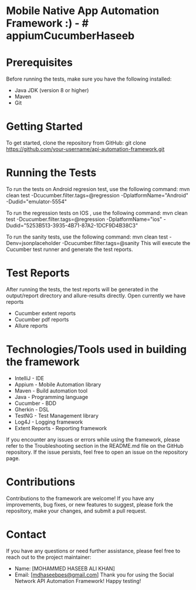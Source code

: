 

# Mobile Native App Automation Framework :) - # appiumCucumberHaseeb


# Prerequisites

Before running the tests, make sure you have the following installed:

* Java JDK (version 8 or higher)
* Maven
* Git

# Getting Started

To get started, clone the repository from GitHub:
git clone https://github.com/your-username/api-automation-framework.git

# Running the Tests

To run the tests on Android regresion test, use the following command:
mvn clean test -Dcucumber.filter.tags=@regression  -DplatformName="Android" -Dudid="emulator-5554" 

To run the regression tests on IOS , use the following command:
 mvn clean test -Dcucumber.filter.tags=@regression  -DplatformName="ios" -Dudid="5253B513-3935-4B71-87A2-1DCF9D4B38C3"

To run the sanity tests, use the following command:
mvn clean test -Denv=jsonplaceholder -Dcucumber.filter.tags=@sanity
This will execute the Cucumber test runner and generate the test reports.

# Test Reports

After running the tests, the test reports will be generated in the output/report directory and allure-results directly. Open
currently we have reports 
* Cucumber extent reports
* Cucumber pdf reports
* Allure reports

Technologies/Tools used in building the framework
=================================================
- IntelliJ - IDE
- Appium - Mobile Automation library
- Maven - Build automation tool
- Java - Programming language
- Cucumber - BDD
- Gherkin - DSL
- TestNG - Test Management library
- Log4J - Logging framework
- Extent Reports - Reporting framework


If you encounter any issues or errors while using the framework, please refer to the Troubleshooting section in the
README.md file on the GitHub repository. If the issue persists, feel free to open an issue on the repository page.

# Contributions

Contributions to the framework are welcome! If you have any improvements, bug fixes, or new features to suggest, please
fork the repository, make your changes, and submit a pull request.

# Contact
If you have any questions or need further assistance, please feel free to reach out to the project maintainer:

* Name: [MOHAMMED HASEEB ALI KHAN]
* Email: [mdhaseebpes@gmail.com]
  Thank you for using the Social Network API Automation Framework! Happy testing!
